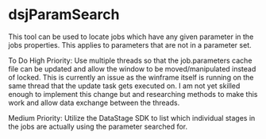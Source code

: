 # dsjParamSearch
This tool can be used to locate jobs which have any given parameter in the jobs properties. This applies to parameters that are not in a parameter set. 

To Do
High Priority:
  Use multiple threads so that the job.parameters cache file can be updated and allow the window to be moved/manipulated instead of locked. This is currently an issue as the winframe itself is running on the same thread that the update task gets executed on. I am not yet skilled enough to implement this change but and researching methods to make this work and allow data exchange between the threads.
  
Medium Priority:
  Utilize the DataStage SDK to list which individual stages in the jobs are actually using the parameter searched for.
